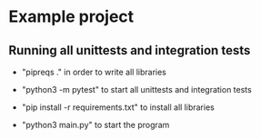 
# Example project

## Running all unittests and integration tests

* "pipreqs ." in order to write all libraries

* "python3 -m pytest" to start all unittests and integration tests
* "pip install -r requirements.txt" to install all libraries
* "python3 main.py" to start the program